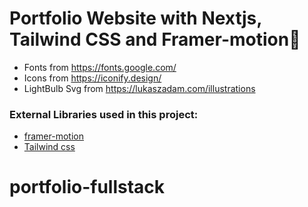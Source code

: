 # Portfolio Website with Nextjs, Tailwind CSS and Framer-motion🌟

- Fonts from https://fonts.google.com/ <br />
- Icons from https://iconify.design/ <br />
- LightBulb Svg from https://lukaszadam.com/illustrations <br />

### External Libraries used in this project:

- [framer-motion](https://www.framer.com/motion/) <br />
- [Tailwind css](https://tailwindcss.com/) <br />


# portfolio-fullstack
